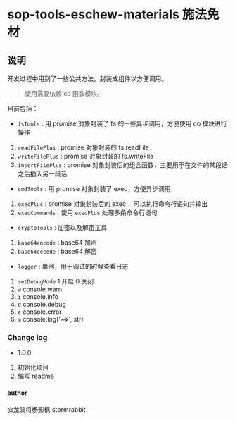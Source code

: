 # sop-tools-eschew-materials 施法免材

## 说明

开发过程中用到了一些公共方法，封装成组件以方便调用。

>使用需要依赖 co 函数模块。

目前包括：

- `fsTools` : 用 promise 对象封装了 fs 的一些异步调用，方便使用 co 模块进行操作

1. `readFilePlus` :  promise 对象封装的 fs.readFile
2. `writeFilePlus` : promise 对象封装的 fs.writeFile
3. `insertFilePlus` : promise 对象封装后的组合函数，主要用于在文件的某段话之后插入另一段话

- `cmdTools` : 用 promise 对象封装了 exec，方便异步调用

1. `execPlus` : promise 对象封装后的 exec ，可以执行命令行语句并输出
2. `execCommands` : 使用 `execPlus` 处理多条命令行语句

- `cryptoTools` :  加密以及解密工具

1. `base64encode` : base64 加密 
2. `base64decode` : base64 解密

- `logger` : 单例，用于调试的时候查看日志

1. `setDebugMode` 1 开启 0 关闭
2. `w` console.warn
3. `i` console.info
4. `d` console.debug
5. `e` console.error
6. `m` console.log('==>', str) 


### Change log

- 1.0.0

1. 初始化项目
2. 编写 readme

#### author

@龙骑将杨影枫 stormrabbit